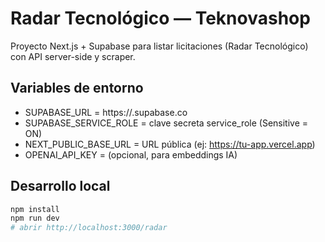 # Radar Tecnológico — Teknovashop

Proyecto Next.js + Supabase para listar licitaciones (Radar Tecnológico) con API server-side y scraper.

## Variables de entorno
- SUPABASE_URL = https://<proyecto>.supabase.co
- SUPABASE_SERVICE_ROLE = clave secreta service_role (Sensitive = ON)
- NEXT_PUBLIC_BASE_URL = URL pública (ej: https://tu-app.vercel.app)
- OPENAI_API_KEY = (opcional, para embeddings IA)

## Desarrollo local
```bash
npm install
npm run dev
# abrir http://localhost:3000/radar
```
